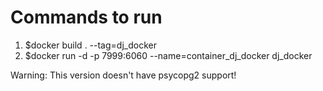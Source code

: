 # Commands to run

1. $docker build . --tag=dj_docker
2. $docker run -d -p 7999:6060 --name=container_dj_docker dj_docker

Warning: This version doesn't have psycopg2 support!
